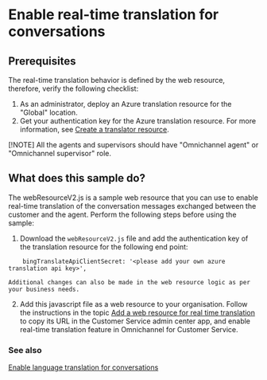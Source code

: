 # Enable real-time translation for conversations

## Prerequisites

The real-time translation behavior is defined by the web resource, therefore, verify the following checklist:

1. As an administrator, deploy an Azure translation resource for the "Global" location.
2. Get your authentication key for the Azure translation resource.
For more information, see [Create a translator resource](https://learn.microsoft.com/azure/cognitive-services/Translator/create-translator-resource).

[!NOTE] All the agents and supervisors should have "Omnichannel agent" or "Omnichannel supervisor" role.

## What does this sample do?

The webResourceV2.js is a sample web resource that you can use to enable real-time translation of the conversation messages exchanged between the customer and the agent. Perform the following steps before using the sample:

1. Download the `webResourceV2.js` file and add the authentication key of the translation resource for the following end point:

```
	bingTranslateApiClientSecret: '<please add your own azure translation api key>',
```
	Additional changes can also be made in the web resource logic as per your business needs.


2. Add this javascript file as a web resource to your organisation. Follow the instructions in the topic [Add a web resource for real time translation](https://docs.microsoft.com/dynamics365/omnichannel/developer/how-to/add-web-resource-real-time-translation) to copy its URL in the Customer Service admin center app, and enable real-time translation feature in Omnichannel for Customer Service.

### See also

[Enable language translation for conversations](https://docs.microsoft.com/dynamics365/omnichannel/administrator/enable-chat-translation)
